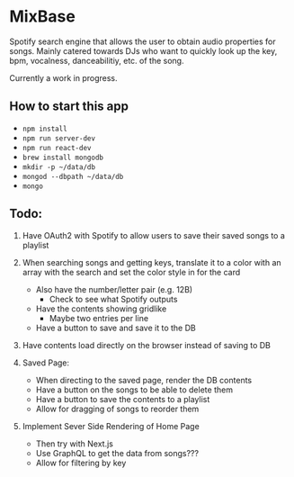 # MixBase

Spotify search engine that allows the user to obtain audio properties for songs. Mainly catered towards DJs who want to quickly look up the key, bpm, vocalness, danceabilitiy, etc. of the song. 

Currently a work in progress.

## How to start this app

- `npm install`
- `npm run server-dev`
- `npm run react-dev`
- `brew install mongodb`
- `mkdir -p ~/data/db`
- `mongod --dbpath ~/data/db`
- `mongo`

## Todo:
1. Have OAuth2 with Spotify to allow users to save their saved songs to a playlist
2. When searching songs and getting keys, translate it to a color with an array with the search and set the color style in for the card
    - Also have the number/letter pair (e.g. 12B)
        - Check to see what Spotify outputs
    - Have the contents showing gridlike
        - Maybe two entries per line 
    - Have a button to save and save it to the DB
3. Have contents load directly on the browser instead of saving to DB
4. Saved Page:
    - When directing to the saved page, render the DB contents
    - Have a button on the songs to be able to delete them
    - Have a button to save the contents to a playlist
    - Allow for dragging of songs to reorder them

5. Implement Sever Side Rendering of Home Page
    - Then try with Next.js
    - Use GraphQL to get the data from songs???
    - Allow for filtering by key
